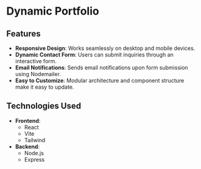 # Dynamic Portfolio

## Features

- **Responsive Design**: Works seamlessly on desktop and mobile devices.
- **Dynamic Contact Form**: Users can submit inquiries through an interactive form.
- **Email Notifications**: Sends email notifications upon form submission using Nodemailer.
- **Easy to Customize**: Modular architecture and component structure make it easy to update.

## Technologies Used

- **Frontend**: 
  - React
  - Vite
  - Tailwind
- **Backend**: 
  - Node.js
  - Express
